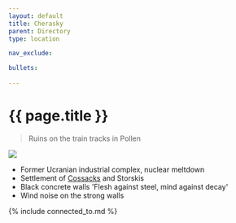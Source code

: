 ```yaml
---
layout: default
title: Cherasky
parent: Directory
type: location

nav_exclude: 

bullets:
 
---
```


# {{ page.title }}

> Ruins on the train tracks in Pollen

![](https://i.imgur.com/vNZ9Q18.png)

 - Former Ucranian industrial complex, nuclear meltdown
 - Settlement of [Cossacks](../systems/backgrounds/cossacks.md) and Storskis
 - Black concrete walls 'Flesh against steel, mind against decay'
 - Wind noise on the strong walls

{% include connected_to.md %}
